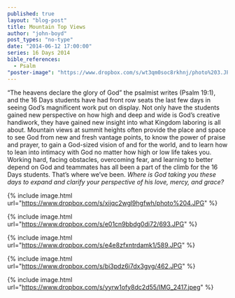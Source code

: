 ```yaml
---
published: true
layout: "blog-post"
title: Mountain Top Views
author: "john-boyd"
post_types: "no-type"
date: "2014-06-12 17:00:00"
series: 16 Days 2014
bible_references: 
  - Psalm
"poster-image": "https://www.dropbox.com/s/wt3qm0soc8rkhnj/photo%203.JPG"
---
```


“The heavens declare the glory of God” the psalmist writes (Psalm 19:1), and the 16 Days students have had front row seats the last few days in seeing God’s magnificent work put on display.  Not only have the students gained new perspective on how high and deep and wide is God’s creative handiwork, they have gained new insight into what Kingdom laboring is all about.  Mountain views at summit heights often provide the place and space to see God from new and fresh vantage points, to know the power of praise and prayer, to gain a God-sized vision of and for the world, and to learn how to lean into intimacy with God no matter how high or low life takes you.  Working hard, facing obstacles, overcoming fear, and learning to better depend on God and teammates has all been a part of the climb for the 16 Days students.   That’s where we’ve been.  *Where is God taking you these days to expand and clarify your perspective of his love, mercy, and grace?*

{% include image.html url="https://www.dropbox.com/s/xijqc2wgl9hgfwh/photo%204.JPG" %}

{% include image.html url="https://www.dropbox.com/s/e01cn9bbdg0di72/693.JPG" %}

{% include image.html url="https://www.dropbox.com/s/e4e8zfxntrdamk1/589.JPG" %}

{% include image.html url="https://www.dropbox.com/s/bi3pdz6i7dx3gvg/462.JPG" %}

{% include image.html url="https://www.dropbox.com/s/yyrw1ofy8dc2d55/IMG_2417.jpeg" %}